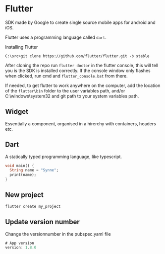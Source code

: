 # Flutter

SDK made by Google to create single source mobile apps for android and iOS.

Flutter uses a programming language called `dart`.

Installing Flutter
```
C:\src>git clone https://github.com/flutter/flutter.git -b stable
```

After cloning the repo run `flutter doctor` in the flutter console, this will tell you is the SDK is installed correctly. If the console window only flashes when clicked, run cmd and `flutter_console.bat` from there.

If needed, to get flutter to work anywhere on the computer, add the location of the `flutter\bin` folder to the user variables path, and/or C:\windows\system32 and git path to your system variables path.

## Widget

Essentially a component, organised in a hirerchy with containers, headers etc.

## Dart

A statically typed programming language, like typescript.

```dart
void main() {
  String name = "Synne";
  print(name);
}
```

## New project

```dart
flutter create my_project
```

## Update version number

Change the versionnumber in the pubspec.yaml file

```dart
# App version
version: 1.8.0
```